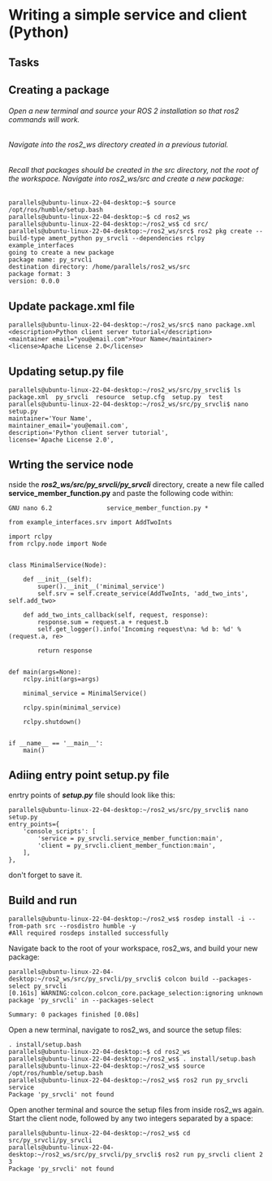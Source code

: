 # Writing a simple service and client (Python)

## Tasks

## Creating a package

###### Open a new terminal and source your ROS 2 installation so that ros2 commands will work.

###### Navigate into the ros2_ws directory created in a previous tutorial.

###### Recall that packages should be created in the src directory, not the root of the workspace. Navigate into ros2_ws/src and create a new package:
```
parallels@ubuntu-linux-22-04-desktop:~$ source /opt/ros/humble/setup.bash
parallels@ubuntu-linux-22-04-desktop:~$ cd ros2_ws
parallels@ubuntu-linux-22-04-desktop:~/ros2_ws$ cd src/
parallels@ubuntu-linux-22-04-desktop:~/ros2_ws/src$ ros2 pkg create --build-type ament_python py_srvcli --dependencies rclpy example_interfaces
going to create a new package
package name: py_srvcli
destination directory: /home/parallels/ros2_ws/src
package format: 3
version: 0.0.0
```

## Update package.xml file
```
parallels@ubuntu-linux-22-04-desktop:~/ros2_ws/src$ nano package.xml
<description>Python client server tutorial</description>
<maintainer email="you@email.com">Your Name</maintainer>
<license>Apache License 2.0</license>
```

## Updating setup.py file
```
parallels@ubuntu-linux-22-04-desktop:~/ros2_ws/src/py_srvcli$ ls
package.xml  py_srvcli  resource  setup.cfg  setup.py  test
parallels@ubuntu-linux-22-04-desktop:~/ros2_ws/src/py_srvcli$ nano setup.py
maintainer='Your Name',
maintainer_email='you@email.com',
description='Python client server tutorial',
license='Apache License 2.0',
```

## Wrting the service node
nside the ***ros2_ws/src/py_srvcli/py_srvcli*** directory, create a new file called **service_member_function.py** and paste the following code within:
```
GNU nano 6.2               service_member_function.py *                       

from example_interfaces.srv import AddTwoInts

import rclpy
from rclpy.node import Node


class MinimalService(Node):

    def __init__(self):
        super().__init__('minimal_service')
        self.srv = self.create_service(AddTwoInts, 'add_two_ints', self.add_two>

    def add_two_ints_callback(self, request, response):
        response.sum = request.a + request.b
        self.get_logger().info('Incoming request\na: %d b: %d' % (request.a, re>

        return response


def main(args=None):
    rclpy.init(args=args)

    minimal_service = MinimalService()

    rclpy.spin(minimal_service)

    rclpy.shutdown()


if __name__ == '__main__':
    main()

```


## Adiing entry point **setup.py** file
enrtry points of ***setup.py*** file should look like this:
```
parallels@ubuntu-linux-22-04-desktop:~/ros2_ws/src/py_srvcli$ nano setup.py
entry_points={
    'console_scripts': [
        'service = py_srvcli.service_member_function:main',
        'client = py_srvcli.client_member_function:main',
    ],
},
```
don't forget to save it.


## Build and run
```
parallels@ubuntu-linux-22-04-desktop:~/ros2_ws$ rosdep install -i --from-path src --rosdistro humble -y
#All required rosdeps installed successfully
```

Navigate back to the root of your workspace, ros2_ws, and build your new package:
```
parallels@ubuntu-linux-22-04-desktop:~/ros2_ws/src/py_srvcli/py_srvcli$ colcon build --packages-select py_srvcli
[0.161s] WARNING:colcon.colcon_core.package_selection:ignoring unknown package 'py_srvcli' in --packages-select
                     
Summary: 0 packages finished [0.08s]
```
Open a new terminal, navigate to ros2_ws, and source the setup files:
```
. install/setup.bash
parallels@ubuntu-linux-22-04-desktop:~$ cd ros2_ws
parallels@ubuntu-linux-22-04-desktop:~/ros2_ws$ . install/setup.bash
parallels@ubuntu-linux-22-04-desktop:~/ros2_ws$ source /opt/ros/humble/setup.bash
parallels@ubuntu-linux-22-04-desktop:~/ros2_ws$ ros2 run py_srvcli service
Package 'py_srvcli' not found
```

Open another terminal and source the setup files from inside ros2_ws again. Start the client node, followed by any two integers separated by a space:
```
parallels@ubuntu-linux-22-04-desktop:~/ros2_ws$ cd src/py_srvcli/py_srvcli
parallels@ubuntu-linux-22-04-desktop:~/ros2_ws/src/py_srvcli/py_srvcli$ ros2 run py_srvcli client 2 3
Package 'py_srvcli' not found
```
